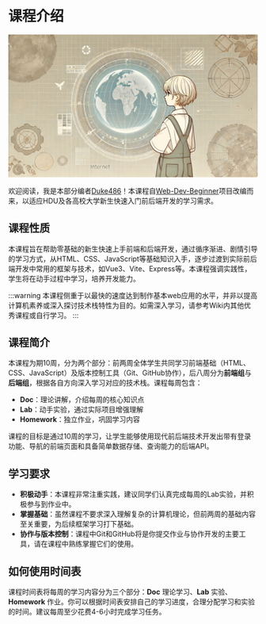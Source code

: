 # 课程介绍
![image](../static/intro.jpg)

欢迎阅读，我是本部分编者[Duke486](https://duke486.com/)！本课程自[Web-Dev-Beginner](https://github.com/Duke486/Web-Dev-Beginner)项目改编而来，以适应HDU及各高校大学新生快速入门前后端开发的学习需求。
## 课程性质
本课程旨在帮助零基础的新生快速上手前端和后端开发，通过循序渐进、剧情引导的学习方式，从HTML、CSS、JavaScript等基础知识入手，逐步过渡到实际前后端开发中常用的框架与技术，如Vue3、Vite、Express等。本课程强调实践性，学生将在动手过程中学习，培养开发能力。

:::warning
本课程侧重于以最快的速度达到制作基本web应用的水平，并非以提高计算机素养或深入探讨技术栈特性为目的。如需深入学习，请参考Wiki内其他优秀课程或自行学习。
:::

## 课程简介
本课程为期10周，分为两个部分：前两周全体学生共同学习前端基础（HTML、CSS、JavaScript）及版本控制工具（Git、GitHub协作），后八周分为**前端组**与**后端组**，根据各自方向深入学习对应的技术栈。课程每周包含：
- **Doc**：理论讲解，介绍每周的核心知识点
- **Lab**：动手实验，通过实际项目增强理解
- **Homework**：独立作业，巩固学习内容

课程的目标是通过10周的学习，让学生能够使用现代前后端技术开发出带有登录功能、导航的前端页面和具备简单数据存储、查询能力的后端API。

## 学习要求
- **积极动手**：本课程非常注重实践，建议同学们认真完成每周的Lab实验，并积极参与到作业中。
- **掌握基础**：虽然课程不要求深入理解复杂的计算机理论，但前两周的基础内容至关重要，为后续框架学习打下基础。
- **协作与版本控制**：课程中Git和GitHub将是你提交作业与协作开发的主要工具，请在课程中熟练掌握它们的使用。

## 如何使用时间表
课程时间表将每周的学习内容分为三个部分：**Doc** 理论学习、**Lab** 实验、**Homework** 作业。你可以根据时间表安排自己的学习进度，合理分配学习和实验的时间。建议每周至少花费4-6小时完成学习任务。

